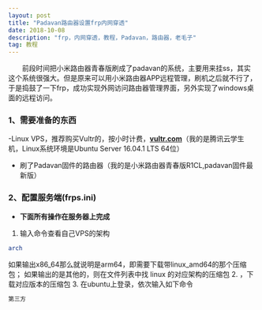 ```yaml
---
layout: post
title: "Padavan路由器设置frp内网穿透"
date: 2018-10-08 
description: "frp，内网穿透，教程，Padavan，路由器，老毛子"
tag: 教程
---
```


　　前段时间把小米路由器青春版刷成了padavan的系统，主要用来挂ss，其实这个系统很强大。但是原来可以用小米路由器APP远程管理，刷机之后就不行了，于是捣鼓了一下frp，成功实现外网访问路由器管理界面，另外实现了windows桌面的远程访问。

### 1、需要准备的东西

-Linux VPS，推荐购买Vultr的，按小时计费，[**vultr.com**](https://www.vultr.com/?ref=7435080)（我的是腾讯云学生机，Linux系统环境是Ubuntu Server 16.04.1 LTS 64位）

- 刷了Padavan固件的路由器（我的是小米路由器青春版R1CL,padavan固件最新版）

### 2、配置服务端(frps.ini)

- **下面所有操作在服务器上完成**

1. 输入命令查看自己VPS的架构
```sh
arch
```
如果输出x86_64那么就说明是arm64，即需要下载带linux_amd64的那个压缩包；
如果输出的是其他的，则在文件列表中找 linux 的对应架构的压缩包
2. ，下载对应版本的压缩包
3. 在ubuntu上登录，依次输入如下命令

```sh
第三方

```



